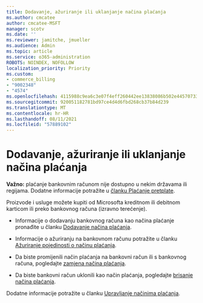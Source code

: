 ```yaml
---
title: Dodavanje, ažuriranje ili uklanjanje načina plaćanja
ms.author: cmcatee
author: cmcatee-MSFT
manager: scotv
ms.date: ''
ms.reviewer: jamitche, jmueller
ms.audience: Admin
ms.topic: article
ms.service: o365-administration
ROBOTS: NOINDEX, NOFOLLOW
localization_priority: Priority
ms.custom:
- commerce_billing
- "9002348"
- "4574"
ms.openlocfilehash: 4115988c9ea6c3e07f4eff260442ee13838086b502e4457073307978c1e3e01b
ms.sourcegitcommit: 920051182781bd97ce4d4d6fbd268cb37b84d239
ms.translationtype: MT
ms.contentlocale: hr-HR
ms.lasthandoff: 08/11/2021
ms.locfileid: "57889102"
---
```

# <a name="add-update-or-remove-payment-method"></a>Dodavanje, ažuriranje ili uklanjanje načina plaćanja

**Važno:** plaćanje bankovnim računom nije dostupno u nekim državama ili regijama. Dodatne informacije potražite u [članku Plaćanje pretplate](https://docs.microsoft.com/microsoft-365/commerce/billing-and-payments/pay-for-your-subscription). 

Proizvode i usluge možete kupiti od Microsofta kreditnom ili debitnom karticom ili preko bankovnog računa (izravno terećenje).

- Informacije o dodavanju bankovnog računa kao načina plaćanje pronađite u članku [Dodavanje načina plaćanja](https://docs.microsoft.com/microsoft-365/commerce/billing-and-payments/manage-payment-methods#add-a-payment-method).

- Informacije o ažuriranju na bankovnom računu potražite u članku [Ažuriranje pojedinosti o načinu plaćanja](https://docs.microsoft.com/microsoft-365/commerce/billing-and-payments/manage-payment-methods#update-payment-method-details).

- Da biste promijenili način plaćanja na bankovni račun ili s bankovnog računa, pogledajte [zamjena načina plaćanja](https://docs.microsoft.com/microsoft-365/commerce/billing-and-payments/manage-payment-methods#replace-a-payment-method).

- Da biste bankovni račun uklonili kao način plaćanja, pogledajte [brisanje načina plaćanja](https://docs.microsoft.com/microsoft-365/commerce/billing-and-payments/manage-payment-methods#delete-a-payment-method).

Dodatne informacije potražite u članku [Upravljanje načinima plaćanja](https://docs.microsoft.com/microsoft-365/commerce/billing-and-payments/manage-payment-methods).
